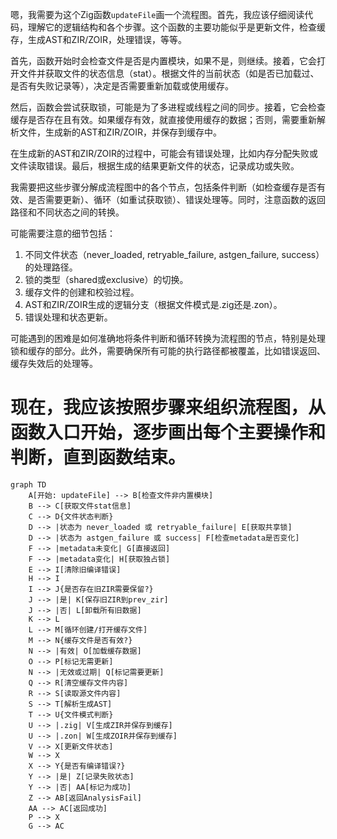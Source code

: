 嗯，我需要为这个Zig函数`updateFile`画一个流程图。首先，我应该仔细阅读代码，理解它的逻辑结构和各个步骤。这个函数的主要功能似乎是更新文件，检查缓存，生成AST和ZIR/ZOIR，处理错误，等等。

首先，函数开始时会检查文件是否是内置模块，如果不是，则继续。接着，它会打开文件并获取文件的状态信息（stat）。根据文件的当前状态（如是否已加载过、是否有失败记录等），决定是否需要重新加载或使用缓存。

然后，函数会尝试获取锁，可能是为了多进程或线程之间的同步。接着，它会检查缓存是否存在且有效。如果缓存有效，就直接使用缓存的数据；否则，需要重新解析文件，生成新的AST和ZIR/ZOIR，并保存到缓存中。

在生成新的AST和ZIR/ZOIR的过程中，可能会有错误处理，比如内存分配失败或文件读取错误。最后，根据生成的结果更新文件的状态，记录成功或失败。

我需要把这些步骤分解成流程图中的各个节点，包括条件判断（如检查缓存是否有效、是否需要更新）、循环（如重试获取锁）、错误处理等。同时，注意函数的返回路径和不同状态之间的转换。

可能需要注意的细节包括：

1. 不同文件状态（never_loaded, retryable_failure, astgen_failure, success）的处理路径。
2. 锁的类型（shared或exclusive）的切换。
3. 缓存文件的创建和校验过程。
4. AST和ZIR/ZOIR生成的逻辑分支（根据文件模式是.zig还是.zon）。
5. 错误处理和状态更新。

可能遇到的困难是如何准确地将条件判断和循环转换为流程图的节点，特别是处理锁和缓存的部分。此外，需要确保所有可能的执行路径都被覆盖，比如错误返回、缓存失效后的处理等。

现在，我应该按照步骤来组织流程图，从函数入口开始，逐步画出每个主要操作和判断，直到函数结束。
================================================
```mermaid
graph TD
    A[开始: updateFile] --> B[检查文件非内置模块]
    B --> C[获取文件stat信息]
    C --> D{文件状态判断}
    D --> |状态为 never_loaded 或 retryable_failure| E[获取共享锁]
    D --> |状态为 astgen_failure 或 success| F[检查metadata是否变化]
    F --> |metadata未变化| G[直接返回]
    F --> |metadata变化| H[获取独占锁]
    E --> I[清除旧编译错误]
    H --> I
    I --> J{是否存在旧ZIR需要保留?}
    J --> |是| K[保存旧ZIR到prev_zir]
    J --> |否| L[卸载所有旧数据]
    K --> L
    L --> M[循环创建/打开缓存文件]
    M --> N{缓存文件是否有效?}
    N --> |有效| O[加载缓存数据]
    O --> P[标记无需更新]
    N --> |无效或过期| Q[标记需要更新]
    Q --> R[清空缓存文件内容]
    R --> S[读取源文件内容]
    S --> T[解析生成AST]
    T --> U{文件模式判断}
    U --> |.zig| V[生成ZIR并保存到缓存]
    U --> |.zon| W[生成ZOIR并保存到缓存]
    V --> X[更新文件状态]
    W --> X
    X --> Y{是否有编译错误?}
    Y --> |是| Z[记录失败状态]
    Y --> |否| AA[标记为成功]
    Z --> AB[返回AnalysisFail]
    AA --> AC[返回成功]
    P --> X
    G --> AC
```